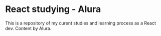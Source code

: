 # React studying - Alura

This is a repository of my curent studies and learning process as a React dev.
Content by Alura.
